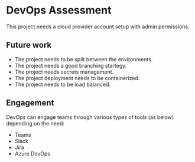 # DevOps Assessment

This project needs a cloud provider account setup with admin permissions.

## Future work

* The project needs to be split between the environments.
* The project needs a good branching startegy.
* The project needs secrets management.
* The project deployment needs to be containerized.
* The project needs to be load balanced.

## Engagement
DevOps can engage teams through various types of tools (as below) depending on the need:
* Teams
* Slack
* Jira
* Azure DevOps